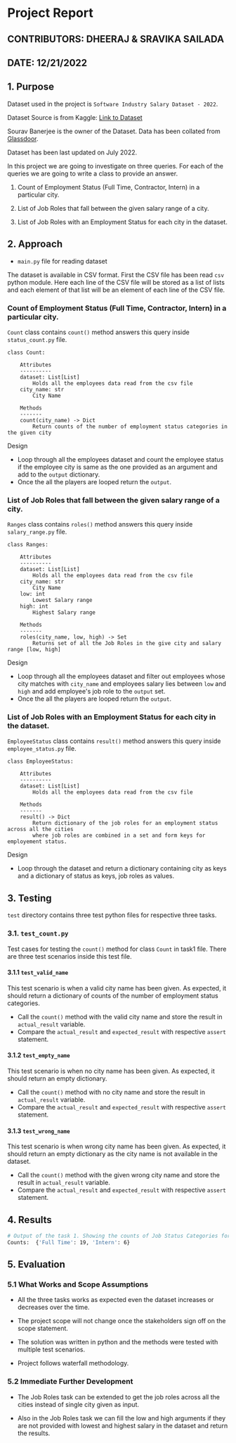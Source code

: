 # Project Report

## CONTRIBUTORS: DHEERAJ & SRAVIKA SAILADA
## DATE: 12/21/2022


## 1. Purpose

Dataset used in the project is `Software Industry Salary Dataset - 2022`.

Dataset Source is from Kaggle: 
[Link to Dataset](https://www.kaggle.com/datasets/iamsouravbanerjee/software-professional-salaries-2022?select=Salary_Dataset_with_Extra_Features.csv)

Sourav Banerjee is the owner of the Dataset. Data has been collated from [Glassdoor](https://www.glassdoor.co.in/).

Dataset has been last updated on July 2022.


In this project we are going to investigate on three queries. For each of the 
queries we are going to write a class to provide an answer.


1. Count of Employment Status (Full Time, Contractor, Intern) in a particular city.

2. List of Job Roles that fall between the given salary range of a city.

3. List of Job Roles with an Employment Status for each city in the dataset.

## 2. Approach

- `main.py` file for reading dataset

The dataset is available in CSV format. First the CSV file has been read `csv` 
python module. Here each line of the CSV file will be stored as a list of lists 
and each element of that list will be an element of each line of the CSV file.

###  Count of Employment Status (Full Time, Contractor, Intern) in a particular city.

`Count` class contains `count()` method answers this query inside `status_count.py` file.

```
class Count:

    Attributes
    ----------
    dataset: List[List]
        Holds all the employees data read from the csv file
    city_name: str
        City Name
    
    Methods
    -------
    count(city_name) -> Dict
        Return counts of the number of employment status categories in the given city
```

Design

- Loop through all the employees dataset and count the employee status if the 
employee city is same as the one provided as an argument and add to the `output` dictionary.
- Once the all the players are looped return the `output`.

### List of Job Roles that fall between the given salary range of a city.

`Ranges` class contains `roles()` method answers this query inside `salary_range.py` file.

```
class Ranges:

    Attributes
    ----------
    dataset: List[List]
        Holds all the employees data read from the csv file
    city_name: str
        City Name
    low: int
        Lowest Salary range
    high: int
        Highest Salary range

    Methods
    -------
    roles(city_name, low, high) -> Set
        Returns set of all the Job Roles in the give city and salary range [low, high]
```

Design

- Loop through all the employees dataset and filter out employees whose city matches with `city_name` and employees salary lies between `low` and `high` and add employee's job role to the `output` set.
- Once the all the players are looped return the `output`.

### List of Job Roles with an Employment Status for each city in the dataset.

`EmployeeStatus` class contains `result()` method answers this query inside `employee_status.py` file.

```
class EmployeeStatus:

    Attributes
    ----------
    dataset: List[List]
        Holds all the employees data read from the csv file
    
    Methods
    -------
    result() -> Dict
        Return dictionary of the job roles for an employment status across all the cities
        where job roles are combined in a set and form keys for employement status.
```

Design

- Loop through the dataset and return a dictionary containing city as keys and 
a dictionary of status as keys, job roles as values.


## 3. Testing

`test` directory contains three test python files for respective three tasks.

### 3.1. `test_count.py`

Test cases for testing the `count()` method for class `Count` in task1 file. There are three test scenarios inside this test file.

#### 3.1.1 `test_valid_name`

This test scenario is when a valid city name has been given. As expected, it should return a dictionary of counts of the number of employment status categories.

- Call the `count()` method with the valid city name and store the result in `actual_result` variable.
- Compare the `actual_result` and `expected_result` with respective `assert` statement.

#### 3.1.2 `test_empty_name`

This test scenario is when no city name has been given. As expected, it should return an empty dictionary.

- Call the `count()` method with no city name and store the result in `actual_result` variable.
- Compare the `actual_result` and `expected_result` with respective `assert` statement.

#### 3.1.3 `test_wrong_name`

This test scenario is when wrong city name has been given. As expected, it should return an empty dictionary as the city name is not available in the dataset.

- Call the `count()` method with the given wrong city name and store the result in `actual_result` variable.
- Compare the `actual_result` and `expected_result` with respective `assert` statement.

## 4. Results

```bash
# Output of the task 1. Showing the counts of Job Status Categories for the City: Hyderabad
Counts:  {'Full Time': 19, 'Intern': 6}


```

## 5. Evaluation

### 5.1 What Works and Scope Assumptions

- All the three tasks works as expected even the dataset increases or decreases over the time.

- The project scope will not change once the stakeholders sign off on the scope statement.

- The solution was written in python and the methods were tested with multiple test scenarios.

- Project follows waterfall methodology.

### 5.2 Immediate Further Development

- The Job Roles task can be extended to get the job roles across all the cities instead of single city given as input. 

- Also in the Job Roles task we can fill the low and high arguments if they are not provided with lowest and highest salary in the dataset and return the results.
